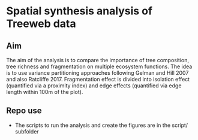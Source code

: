 # Spatial synthesis analysis of Treeweb data

## Aim

The aim of the analysis is to compare the importance of tree composition, tree richness and fragmentation on multiple ecosystem functions. The idea is to use variance partitioning approaches following Gelman and Hill 2007 and also Ratcliffe 2017. Fragmentation effect is divided into isolation effect (quantified via a proximity index) and edge effects (quantified via edge length within 100m of the plot).

## Repo use

* The scripts to run the analysis and create the figures are in the script/ subfolder


